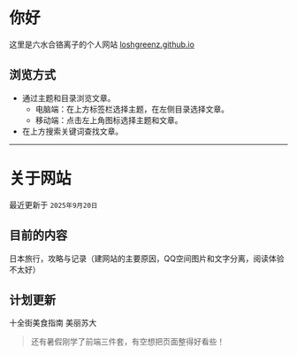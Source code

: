# 你好

这里是六水合铬离子的个人网站 [loshgreenz.github.io](https://loshgreenz.github.io/)

## 浏览方式

* 通过主题和目录浏览文章。
    * 电脑端：在上方标签栏选择主题，在左侧目录选择文章。
    * 移动端：点击左上角图标选择主题和文章。
* 在上方搜索关键词查找文章。

---

# 关于网站

最近更新于 ` 2025年9月20日 `

## 目前的内容

日本旅行，攻略与记录（建网站的主要原因，QQ空间图片和文字分离，阅读体验不太好）

## 计划更新
十全街美食指南
美丽苏大

> 还有暑假刚学了前端三件套，有空想把页面整得好看些！


